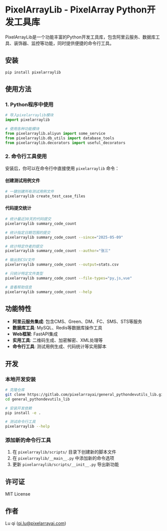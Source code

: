# PixelArrayLib - PixelArray Python开发工具库

PixelArrayLib是一个功能丰富的Python开发工具库，包含阿里云服务、数据库工具、装饰器、监控等功能，同时提供便捷的命令行工具。

## 安装

```bash
pip install pixelarraylib
```

## 使用方法

### 1. Python程序中使用

```python
# 导入pixelarraylib模块
import pixelarraylib

# 使用各种功能模块
from pixelarraylib.aliyun import some_service
from pixelarraylib.db_utils import database_tools
from pixelarraylib.decorators import useful_decorators
```

### 2. 命令行工具使用

安装后，你可以在命令行中直接使用 `pixelarraylib` 命令：

#### 创建测试用例文件
```bash
# 一键创建所有测试用例文件
pixelarraylib create_test_case_files
```

#### 代码提交统计
```bash
# 统计最近30天的代码提交
pixelarraylib summary_code_count

# 统计指定日期范围的提交
pixelarraylib summary_code_count --since="2025-05-09"

# 统计特定作者的提交
pixelarraylib summary_code_count --author="张三"

# 输出到CSV文件
pixelarraylib summary_code_count --output=stats.csv

# 只统计特定文件类型
pixelarraylib summary_code_count --file-types="py,js,vue"

# 查看帮助信息
pixelarraylib summary_code_count --help
```

## 功能特性

- **阿里云服务集成**: 包含CMS、Green、DM、FC、SMS、STS等服务
- **数据库工具**: MySQL、Redis等数据库操作工具
- **Web框架**: FastAPI集成
- **实用工具**: 二维码生成、加密解密、XML处理等
- **命令行工具**: 测试用例生成、代码统计等实用脚本

## 开发

### 本地开发安装

```bash
# 克隆仓库
git clone https://gitlab.com/pixelarrayai/general_pythondevutils_lib.git
cd general_pythondevutils_lib

# 安装开发依赖
pip install -e .

# 测试命令行工具
pixelarraylib --help
```

### 添加新的命令行工具

1. 在 `pixelarraylib/scripts/` 目录下创建新的脚本文件
2. 在 `pixelarraylib/__main__.py` 中添加新的命令选项
3. 更新 `pixelarraylib/scripts/__init__.py` 导出新功能

## 许可证

MIT License

## 作者

Lu qi (qi.lu@pixelarrayai.com) 